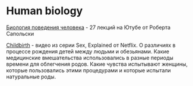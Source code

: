 # Human biology

[Биология поведения человека](https://www.youtube.com/playlist?list=PL8YZyma552VcePhq86dEkohvoTpWPuauk) - 27 лекций на Ютубе от Роберта Сапольски

[Childbirth](https://www.youtube.com/watch?v=2BmN8C8IzRw) - видео из серии Sex, Explained от Netflix. О различиях в процессе рождения детей между людьми и обезьянами. Какие медицинские вмешательства использовались в разные периоды времени для облегчения родов. Какие чувства испытывают женщины, которые пользовались этими процедурами и которые испытали натуральные роды.